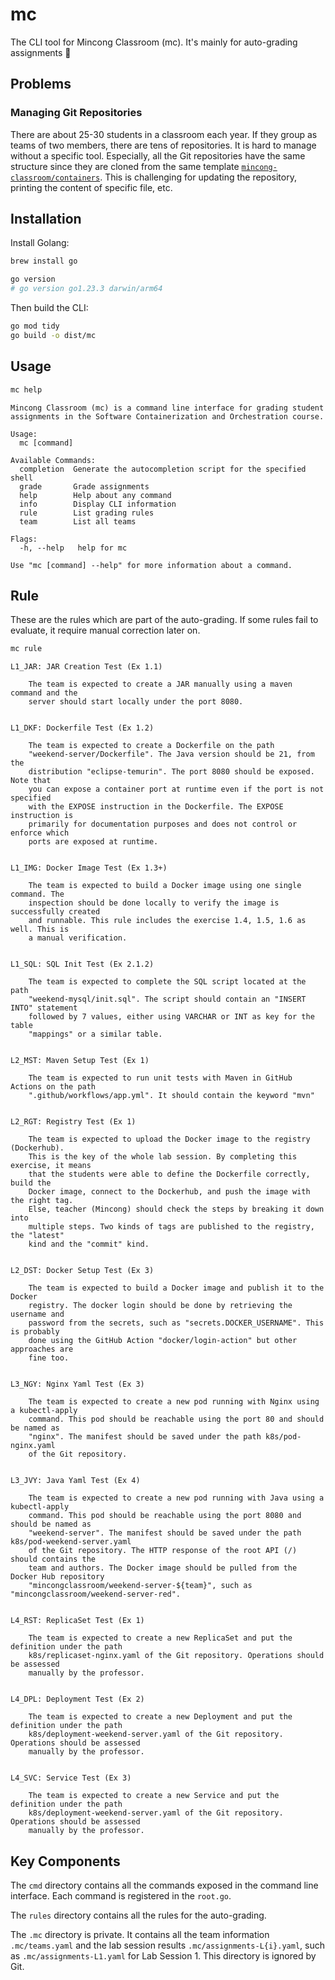 # mc

The CLI tool for Mincong Classroom (mc). It's mainly for auto-grading assignments 🤖

## Problems

### Managing Git Repositories

There are about 25-30 students in a classroom each year. If they group as teams of two members, there are tens of repositories. It is hard to manage without a specific tool. Especially, all the Git repositories have the same structure since they are cloned from the same template [`mincong-classroom/containers`](https://github.com/mincong-classroom/containers). This is challenging for updating the repository, printing the content of specific file, etc.

## Installation

Install Golang:

```sh
brew install go

go version
# go version go1.23.3 darwin/arm64
```

Then build the CLI:

```sh
go mod tidy
go build -o dist/mc
```

## Usage

```sh
mc help
```

```
Mincong Classroom (mc) is a command line interface for grading student
assignments in the Software Containerization and Orchestration course.

Usage:
  mc [command]

Available Commands:
  completion  Generate the autocompletion script for the specified shell
  grade       Grade assignments
  help        Help about any command
  info        Display CLI information
  rule        List grading rules
  team        List all teams

Flags:
  -h, --help   help for mc

Use "mc [command] --help" for more information about a command.
```

## Rule

These are the rules which are part of the auto-grading. If some rules fail to evaluate, it require manual correction later on.

```sh
mc rule
```

```
L1_JAR: JAR Creation Test (Ex 1.1)

    The team is expected to create a JAR manually using a maven command and the
    server should start locally under the port 8080.


L1_DKF: Dockerfile Test (Ex 1.2)

    The team is expected to create a Dockerfile on the path
    "weekend-server/Dockerfile". The Java version should be 21, from the
    distribution "eclipse-temurin". The port 8080 should be exposed. Note that
    you can expose a container port at runtime even if the port is not specified
    with the EXPOSE instruction in the Dockerfile. The EXPOSE instruction is
    primarily for documentation purposes and does not control or enforce which
    ports are exposed at runtime.


L1_IMG: Docker Image Test (Ex 1.3+)

    The team is expected to build a Docker image using one single command. The
    inspection should be done locally to verify the image is successfully created
    and runnable. This rule includes the exercise 1.4, 1.5, 1.6 as well. This is
    a manual verification.


L1_SQL: SQL Init Test (Ex 2.1.2)

    The team is expected to complete the SQL script located at the path
    "weekend-mysql/init.sql". The script should contain an "INSERT INTO" statement
    followed by 7 values, either using VARCHAR or INT as key for the table
    "mappings" or a similar table.


L2_MST: Maven Setup Test (Ex 1)

    The team is expected to run unit tests with Maven in GitHub Actions on the path
    ".github/workflows/app.yml". It should contain the keyword "mvn"


L2_RGT: Registry Test (Ex 1)

    The team is expected to upload the Docker image to the registry (Dockerhub).
    This is the key of the whole lab session. By completing this exercise, it means
    that the students were able to define the Dockerfile correctly, build the
    Docker image, connect to the Dockerhub, and push the image with the right tag.
    Else, teacher (Mincong) should check the steps by breaking it down into
    multiple steps. Two kinds of tags are published to the registry, the "latest"
    kind and the "commit" kind.


L2_DST: Docker Setup Test (Ex 3)

    The team is expected to build a Docker image and publish it to the Docker
    registry. The docker login should be done by retrieving the username and
    password from the secrets, such as "secrets.DOCKER_USERNAME". This is probably
    done using the GitHub Action "docker/login-action" but other approaches are
    fine too.


L3_NGY: Nginx Yaml Test (Ex 3)

    The team is expected to create a new pod running with Nginx using a kubectl-apply
    command. This pod should be reachable using the port 80 and should be named as
    "nginx". The manifest should be saved under the path k8s/pod-nginx.yaml
    of the Git repository.


L3_JVY: Java Yaml Test (Ex 4)

    The team is expected to create a new pod running with Java using a kubectl-apply
    command. This pod should be reachable using the port 8080 and should be named as
    "weekend-server". The manifest should be saved under the path k8s/pod-weekend-server.yaml
    of the Git repository. The HTTP response of the root API (/) should contains the
    team and authors. The Docker image should be pulled from the Docker Hub repository
    "mincongclassroom/weekend-server-${team}", such as "mincongclassroom/weekend-server-red".


L4_RST: ReplicaSet Test (Ex 1)

    The team is expected to create a new ReplicaSet and put the definition under the path
    k8s/replicaset-nginx.yaml of the Git repository. Operations should be assessed
    manually by the professor.


L4_DPL: Deployment Test (Ex 2)

    The team is expected to create a new Deployment and put the definition under the path
    k8s/deployment-weekend-server.yaml of the Git repository. Operations should be assessed
    manually by the professor.


L4_SVC: Service Test (Ex 3)

    The team is expected to create a new Service and put the definition under the path
    k8s/deployment-weekend-server.yaml of the Git repository. Operations should be assessed
    manually by the professor.
```

## Key Components

The `cmd` directory contains all the commands exposed in the command line interface. Each command is registered in the `root.go`.

The `rules` directory contains all the rules for the auto-grading.

The `.mc` directory is private. It contains all the team information `.mc/teams.yaml` and the lab session results `.mc/assignments-L{i}.yaml`, such as `.mc/assignments-L1.yaml` for Lab Session 1. This directory is ignored by Git.
